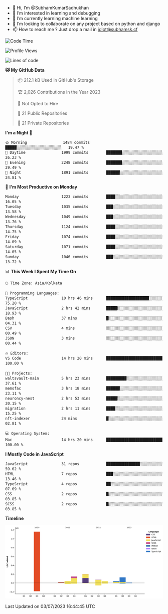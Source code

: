 - 👋 Hi, I’m @SubhamKumarSadhukhan
- 👀 I’m interested in learning and debugging
- 🌱 I’m currently learning machine learning
- 💞️ I’m looking to collaborate on any project based on python and django
- 📫 How to reach me ?
      Just drop a mail in idiot@subhamsk.cf

<!---
SubhamKumarSadhukhan/SubhamKumarSadhukhan is a ✨ special ✨ repository because its `README.md` (this file) appears on your GitHub profile.
You can click the Preview link to take a look at your changes.
--->


<!--START_SECTION:waka-->
![Code Time](http://img.shields.io/badge/Code%20Time-1%2C279%20hrs%2013%20mins-blue)

![Profile Views](http://img.shields.io/badge/Profile%20Views-0-blue)

![Lines of code](https://img.shields.io/badge/From%20Hello%20World%20I%27ve%20Written-1.8%20million%20lines%20of%20code-blue)

**🐱 My GitHub Data** 

> 📦 212.1 kB Used in GitHub's Storage 
 > 
> 🏆 2,026 Contributions in the Year 2023
 > 
> 🚫 Not Opted to Hire
 > 
> 📜 21 Public Repositories 
 > 
> 🔑 21 Private Repositories 
 > 
**I'm a Night 🦉** 

```text
🌞 Morning                1484 commits        █████░░░░░░░░░░░░░░░░░░░░   19.47 % 
🌆 Daytime                1999 commits        ███████░░░░░░░░░░░░░░░░░░   26.23 % 
🌃 Evening                2248 commits        ███████░░░░░░░░░░░░░░░░░░   29.49 % 
🌙 Night                  1891 commits        ██████░░░░░░░░░░░░░░░░░░░   24.81 % 
```
📅 **I'm Most Productive on Monday** 

```text
Monday                   1223 commits        ████░░░░░░░░░░░░░░░░░░░░░   16.05 % 
Tuesday                  1035 commits        ███░░░░░░░░░░░░░░░░░░░░░░   13.58 % 
Wednesday                1049 commits        ███░░░░░░░░░░░░░░░░░░░░░░   13.76 % 
Thursday                 1124 commits        ████░░░░░░░░░░░░░░░░░░░░░   14.75 % 
Friday                   1074 commits        ████░░░░░░░░░░░░░░░░░░░░░   14.09 % 
Saturday                 1071 commits        ████░░░░░░░░░░░░░░░░░░░░░   14.05 % 
Sunday                   1046 commits        ███░░░░░░░░░░░░░░░░░░░░░░   13.72 % 
```


📊 **This Week I Spent My Time On** 

```text
🕑︎ Time Zone: Asia/Kolkata

💬 Programming Languages: 
TypeScript               10 hrs 46 mins      ███████████████████░░░░░░   75.20 % 
JavaScript               2 hrs 42 mins       █████░░░░░░░░░░░░░░░░░░░░   18.93 % 
Bash                     37 mins             █░░░░░░░░░░░░░░░░░░░░░░░░   04.31 % 
CSV                      4 mins              ░░░░░░░░░░░░░░░░░░░░░░░░░   00.49 % 
JSON                     3 mins              ░░░░░░░░░░░░░░░░░░░░░░░░░   00.44 % 

🔥 Editors: 
VS Code                  14 hrs 20 mins      █████████████████████████   100.00 % 

🐱‍💻 Projects: 
waltsvault-main          5 hrs 23 mins       █████████░░░░░░░░░░░░░░░░   37.61 % 
memofac                  3 hrs 18 mins       ██████░░░░░░░░░░░░░░░░░░░   23.11 % 
neuroncy-nest            2 hrs 53 mins       █████░░░░░░░░░░░░░░░░░░░░   20.15 % 
migration                2 hrs 11 mins       ████░░░░░░░░░░░░░░░░░░░░░   15.25 % 
nft-indexer              24 mins             █░░░░░░░░░░░░░░░░░░░░░░░░   02.81 % 

💻 Operating System: 
Mac                      14 hrs 20 mins      █████████████████████████   100.00 % 
```

**I Mostly Code in JavaScript** 

```text
JavaScript               31 repos            ███████████████░░░░░░░░░░   59.62 % 
HTML                     7 repos             ███░░░░░░░░░░░░░░░░░░░░░░   13.46 % 
TypeScript               4 repos             ██░░░░░░░░░░░░░░░░░░░░░░░   07.69 % 
CSS                      2 repos             █░░░░░░░░░░░░░░░░░░░░░░░░   03.85 % 
SCSS                     2 repos             █░░░░░░░░░░░░░░░░░░░░░░░░   03.85 % 
```



**Timeline**

![Lines of Code chart](https://raw.githubusercontent.com/SubhamKumarSadhukhan/SubhamKumarSadhukhan/main/assets/bar_graph.png)


 Last Updated on 03/07/2023 16:44:45 UTC
<!--END_SECTION:waka-->
